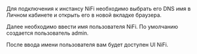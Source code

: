 Для подключения к инстансу NiFi необходимо выбрать его DNS имя в Личном кабинете и открыть его в новой вкладке браузера.

Далее необходимо ввести имя пользователя NiFi. По умолчанию создается пользователь admin.

После ввода имени пользователя вам будет доступен UI NiFi.
